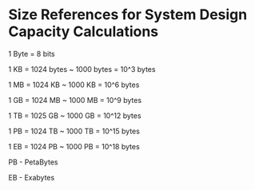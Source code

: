 # Size References for System Design Capacity Calculations

1 Byte = 8 bits

1 KB = 1024 bytes ~ 1000 bytes = 10^3 bytes

1 MB = 1024 KB ~ 1000 KB = 10^6 bytes

1 GB = 1024 MB ~ 1000 MB = 10^9 bytes

1 TB = 1025 GB ~ 1000 GB = 10^12 bytes 

1 PB = 1024 TB ~ 1000 TB = 10^15 bytes

1 EB = 1024 PB ~ 1000 PB = 10^18 bytes

PB - PetaBytes

EB - Exabytes 
 

